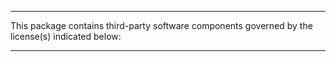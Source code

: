 ____
This package contains third-party software components governed by the license(s) indicated below:
____